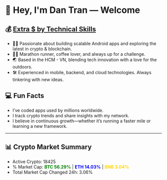 # 👋 Hey, I'm Dan Tran — Welcome

## 💰 <a href="https://dantech.academy" target="_blank">Extra $ by Technical Skills</a>

- 🧑‍💻 Passionate about building scalable Android apps and exploring the latest in crypto & blockchain.
- 🏃‍♂️ Marathon runner, coffee lover, and always up for a challenge.
- 🌏 Based in the HCM - VN, blending tech innovation with a love for the outdoors.
- 🛠️ Experienced in mobile, backend, and cloud technologies. Always tinkering with new ideas.

## 💻 Fun Facts

- I’ve coded apps used by millions worldwide.
- I track crypto trends and share insights with my network.
- I believe in continuous growth—whether it’s running a faster mile or learning a new framework.

---

## 📊 Crypto Market Summary

- Active Crypto: 18425
- % Market Cap: <span style="color: green; font-weight: bold;">BTC 56.29%</span> | <span style="color: blue; font-weight: bold;">ETH 14.03%</span> | <span style="color: gold; font-weight: bold;">BNB 3.04%</span>
- Total Market Cap Changed 24h: 3.06%
